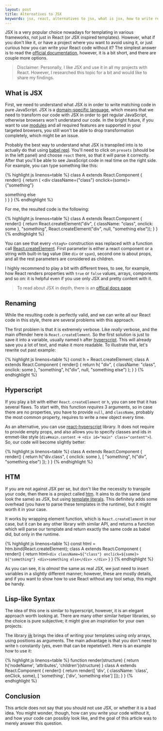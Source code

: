 ```yaml
---
layout: post
title: Alternatives to JSX
keywords: jsx, react, alternatives to jsx, what is jsx, how to write react without jsx, hyperscript, htm, javascript, seva zaikov, bloomca
---
```


JSX is a very popular choice nowadays for templating in various frameworks, not just in React (or JSX inspired templates). However, what if you don't like it, or have a project where you want to avoid using it, or just curious how you can write your React code without it? The simplest answer is to read the [official documentation](https://reactjs.org/docs/react-without-jsx.html), however, it is a bit short, and there are couple more options.

> Disclaimer: Personally, I like JSX and use it in all my projects with React. However, I researched this topic for a bit and would like to share my findings.

## What is JSX

First, we need to understand what JSX _is_ in order to write matching code in pure JavaScript. JSX is a [domain-specific language](https://en.wikipedia.org/wiki/Domain-specific_language), which means that we need to transform our code with JSX in order to get regular JavaScript, otherwise browsers won't understand our code. In the bright future, if you want to use [modules](https://developers.google.com/web/fundamentals/primers/modules) and all required features are supported in your targeted browsers, you still won't be able to drop transformation completely, which might be an issue.

Probably the best way to understand what JSX is transpiled into is to actually do that using [babel repl](https://babeljs.io/repl). You'll need to click on `presets` (should be in the left panel) and choose `react` there, so that it will parse it correctly. After that you'll be able to see JavaScript code in real time on the right side. For example, you can type something like this:

{% highlight js linenos=table %}
class A extends React.Component {
    render() {
        return (
            <div className={"class"} onclick={some}>
                {"something"}
                <div>something else</div>
            </div>
        )
    }
}
{% endhighlight %}

For me, the resulted code is the following:

{% highlight js linenos=table %}
class A extends React.Component {
  render() {
    return React.createElement("div", {
      className: "class",
      onclick: some
    }, "something", React.createElement("div", null, "something else"));
  }
}
{% endhighlight %}

You can see that every `<%tag%>` construction was replaced with a function call [React.createElement](https://reactjs.org/docs/react-api.html#createelement). First parameter is either a react component or a string with built-in tag value (like `div` or `span`), second one is about props, and all the rest parameters are considered as children.

I highly recommend to play a bit with different trees, to see, for example, how React renders properties with `true` or `false` values, arrays, components and so on: it is helpful even if you use only JSX and pretty content with it.

> To read about JSX in depth, there is an [offical docs page](https://reactjs.org/docs/jsx-in-depth.html)

## Renaming

While the resulting code is perfectly valid, and we can write all our React code in this style, there are several problems with this approach.

The first problem is that it is extremely verbose. Like _really_ verbose, and the main offender here is `React.createElement`. So the first solution is just to save it into a variable, usually named `h` after [hyperscript](https://github.com/hyperhype/hyperscript). This will already save you a lot of text, and make it more readable. To illustrate that, let's rewrite out past example:

{% highlight js linenos=table %}
const h = React.createElement;
class A extends React.Component {
  render() {
    return h(
      "div",
      {
        className: "class",
        onclick: some
      },
      "something",
      h("div", null, "something else")
    );
  }
}
{% endhighlight %}

## Hyperscript

If you play a bit with either `React.createElement` or `h`, you can see that it has several flaws. To start with, this function _requires_ 3 arguments, so in case there are no properties, you have to provide `null`, and `className`, probably the most common property, requires to write a new object every time.

As an alternative, you can use [react-hyperscript](https://github.com/mlmorg/react-hyperscript) library. It does not require to provide empty props, and also allows you to specify classes and ids in emmet-like style (`div#main.content` -> `<div id="main" class="content">`). So, our code will become slightly better:

{% highlight js linenos=table %}
class A extends React.Component {
  render() {
    return h("div.class", { onclick: some }, [
      "something",
      h("div", "something else")
    ]);
  }
}
{% endhighlight %}

## HTM

If you are not against JSX per se, but don't like the necessity to transpile your code, then there is a project called [htm](https://github.com/developit/htm). It aims to do the same (and look the same) as JSX, but using [template literals](https://developer.mozilla.org/en-US/docs/Web/JavaScript/Reference/Template_literals). This definitely adds some overhead (you have to parse these templates in the runtime), but it might worth it in your case.

It works by wrapping element function, which is `React.createElement` in our case, but it can be any other library with similar API, and returns a function which will parse our template and return exactly the same code as babel did, but only in the runtime.

{% highlight js linenos=table %}
const html = htm.bind(React.createElement);
class A extends React.Component {
    render() {
        return html`
            <div className=${"class"} onclick=${some}>
                ${"something"}
                <div>something else</div>
            </div>
        `
    }
}
{% endhighlight %}

As you can see, it is _almost_ the same as real JSX, we just need to insert variables in a slightly different manner; however, these are mostly details, and if you want to show how to use React without any tool setup, this might be handy.

## Lisp-like Syntax

The idea of this one is similar to hyperscript, however, it is an elegant approach worth looking at. There are many other similar helper libraries, so the choice is pure subjective; it might give an inspiration for your own projects.

The library [ijk](https://github.com/lukejacksonn/ijk) brings the idea of writing your templates using only arrays, using positions as arguments. The main advantage is that you don't need to write `h` constantly (yes, even that can be repetetive!). Here is an example how to use it:

{% highlight js linenos=table %}
function render(structure) {
  return h('nodeName', 'attributes', 'children')(structure)
}
class A extends React.Component {
  render() {
    return render([
      'div', { className: 'class', onClick, some}, [
        'something',
        ['div', 'something else']
      ]]);
  }
}
{% endhighlight %}

## Conclusion

This article does not say that you should not use JSX, or whether it is a bad idea. You might wonder, though, how can you write your code without it, and how your code can possibly look like, and the goal of this article was to merely answer this question.
